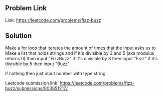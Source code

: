 ## Problem Link

Link: https://leetcode.com/problems/fizz-buzz

## Solution
Make a for loop that iterates the amount of times that the input asks us to
Make a list that holds strings and if it's divisible by 3 and 5 (aka modulus returns 0) then input "FizzBuzz"
if it's divisible by 3 then input "Fizz"
if it's divisible by 5 then input "Buzz"

if nothing then just input number with type string

Leetcode submission link: https://leetcode.com/problems/fizz-buzz/submissions/903851217/